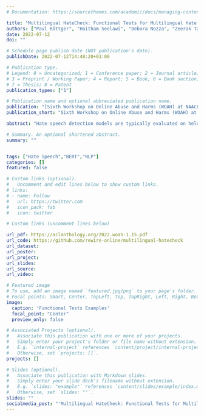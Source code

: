 ```yaml
---
# Documentation: https://sourcethemes.com/academic/docs/managing-content/

title: "Multilingual HateCheck: Functional Tests for Multilingual Hate Speech Detection Models"
authors: ["Paul Röttger", "Haitham Seelawi", "Debora Nozza", "Zeerak Talat", "Bertie Vidgen"]
date: 2022-07-12
doi: ""

# Schedule page publish date (NOT publication's date).
publishDate: 2022-07-12T14:48:20+01:00

# Publication type.
# Legend: 0 = Uncategorized; 1 = Conference paper; 2 = Journal article;
# 3 = Preprint / Working Paper; 4 = Report; 5 = Book; 6 = Book section;
# 7 = Thesis; 8 = Patent
publication_types: ["1"]

# Publication name and optional abbreviated publication name.
publication: "[Sixth Workshop on Online Abuse and Harms (WOAH) at NAACL 2022](https://www.workshopononlineabuse.com/)"
publication_short: "Sixth Workshop on Online Abuse and Harms (WOAH) at NAACL 2022"

abstract: "Hate speech detection models are typically evaluated on held-out test sets. However, this risks painting an incomplete and potentially misleading picture of model performance because of increasingly well-documented systematic gaps and biases in hate speech datasets. To enable more targeted diagnostic insights, recent research has thus introduced functional tests for hate speech detection models. However, these tests currently only exist for English-language content, which means that they cannot support the development of more effective models in other languages spoken by billions across the world. To help address this issue, we introduce Multilingual HateCheck (MHC), a suite of functional tests for multilingual hate speech detection models. MHC covers 34 functionalities across ten languages, which is more languages than any other hate speech dataset. To illustrate MHC’s utility, we train and test a high-performing multilingual hate speech detection model, and reveal critical model weaknesses for monolingual and cross-lingual applications."

# Summary. An optional shortened abstract.
summary: ""


tags: ["Hate Speech","BERT","NLP"]
categories: []
featured: false

# Custom links (optional).
#   Uncomment and edit lines below to show custom links.
# links:
# - name: Follow
#   url: https://twitter.com
#   icon_pack: fab
#   icon: twitter

# Custom links (uncomment lines below)

url_pdf: https://aclanthology.org/2022.woah-1.15.pdf
url_code: https://github.com/rewire-online/multilingual-hatecheck
url_dataset:
url_poster:
url_project:
url_slides:
url_source:
url_video:

# Featured image
# To use, add an image named `featured.jpg/png` to your page's folder.
# Focal points: Smart, Center, TopLeft, Top, TopRight, Left, Right, BottomLeft, Bottom, BottomRight.
image:
  caption: 'Functional Tests Examples'
  focal_point: "Center"
  preview_only: false

# Associated Projects (optional).
#   Associate this publication with one or more of your projects.
#   Simply enter your project's folder or file name without extension.
#   E.g. `internal-project` references `content/project/internal-project/index.md`.
#   Otherwise, set `projects: []`.
projects: []

# Slides (optional).
#   Associate this publication with Markdown slides.
#   Simply enter your slide deck's filename without extension.
#   E.g. `slides: "example"` references `content/slides/example/index.md`.
#   Otherwise, set `slides: ""`.
slides: ""
socialmedia_post: "'Multilingual HateCheck: Functional Tests for Multilingual Hate Speech Detection Models' by {@paul} et al. (2022). A suite of tests for 10 languages."
---
```

